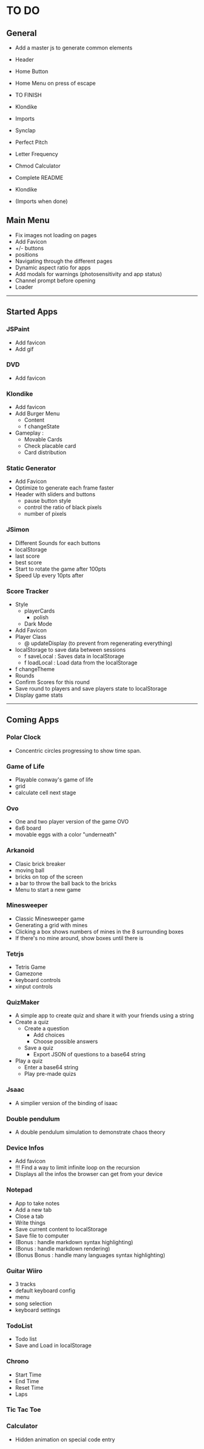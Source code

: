# TO DO

## General
 + Add a master js to generate common elements
  + Header
  + Home Button
  + Home Menu on press of escape

 + TO FINISH
  + Klondike

 + Imports
  + Synclap
  + Perfect Pitch
  + Letter Frequency
  + Chmod Calculator

 + Complete README
  + Klondike
  + (Imports when done)

## Main Menu
 + Fix images not loading on pages
 + Add Favicon
 + +/- buttons
  + positions
  + Navigating through the different pages
 + Dynamic aspect ratio for apps
 + Add modals for warnings (photosensitivity and app status) 
 + Channel prompt before opening
 + Loader

---

## Started Apps
### JSPaint
 + Add favicon
 + Add gif

### DVD
 + Add favicon

### Klondike
 + Add favicon
 + Add Burger Menu
    + Content
    + f changeState
 + Gameplay :
   + Movable Cards
   + Check placable card
   + Card distribution

### Static Generator
+ Add Favicon
 + Optimize to generate each frame faster
 + Header with sliders and buttons
   + pause button style
   + control the ratio of black pixels
   + number of pixels

### JSimon
 + Different Sounds for each buttons
 + localStorage
  + last score
  + best score
 + Start to rotate the game after 100pts
  + Speed Up every 10pts after

### Score Tracker
 + Style
   + playerCards
     + polish
   + Dark Mode
 + Add Favicon
 + Player Class
   + @ updateDisplay (to prevent from regenerating everything)
 + localStorage to save data between sessions
   + f saveLocal : Saves data in localStorage
   + f loadLocal : Load data from the localStorage
 + f changeTheme
 + Rounds
  + Confirm Scores for this round
  + Save round to players and save players state to localStorage
 + Display game stats

---

## Coming Apps
### Polar Clock
 + Concentric circles progressing to show time span.

### Game of Life
 + Playable conway's game of life
  + grid
  + calculate cell next stage

### Ovo
 + One and two player version of the game OVO
  + 6x6 board
  + movable eggs with a color "underneath"

### Arkanoid
 + Clasic brick breaker
  + moving ball
  + bricks on top of the screen
  + a bar to throw the ball back to the bricks
 + Menu to start a new game

### Minesweeper
 + Classic Minesweeper game
  + Generating a grid with mines
  + Clicking a box shows numbers of mines in the 8 surrounding boxes
  + If there's no mine around, show boxes until there is

### Tetrjs
 + Tetris Game
  + Gamezone
  + keyboard controls
  + xinput controls

### QuizMaker
 + A simple app to create quiz and share it with your friends using a string
  + Create a quiz
    + Create a question
      + Add choices
      + Choose possible answers
    + Save a quiz
      + Export JSON of questions to a base64 string
  + Play a quiz
    + Enter a base64 string
    + Play pre-made quizs

### Jsaac
 + A simplier version of the binding of isaac

### Double pendulum
 + A double pendulum simulation to demonstrate chaos theory

### Device Infos
 + Add favicon
 + !!! Find a way to limit infinite loop on the recursion
 + Displays all the infos the browser can get from your device

### Notepad
 + App to take notes
  + Add a new tab
  + Close a tab
  + Write things
  + Save current content to localStorage
  + Save file to computer
  + (Bonus : handle markdown syntax highlighting)
  + (Bonus : handle markdown rendering)
  + (Bonus Bonus : handle many languages syntax highlighting)

### Guitar Wiiro
 + 3 tracks
 + default keyboard config
 + menu
  + song selection
  + keyboard settings

### TodoList
 + Todo list
 + Save and Load in localStorage

### Chrono
 + Start Time
 + End Time
 + Reset Time
 + Laps

### Tic Tac Toe

### Calculator
 + Hidden animation on special code entry